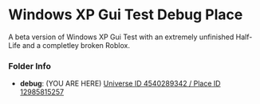 # Windows XP Gui Test Debug Place

A beta version of Windows XP Gui Test with an extremely unfinished Half-Life and a completley broken Roblox.

### Folder Info

- **debug**: (YOU ARE HERE) [Universe ID 4540289342 / Place ID 12985815257](https://www.roblox.com/games/12985815257)